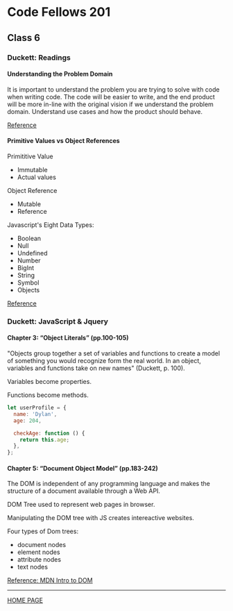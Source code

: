 # Code Fellows 201

## Class 6

### Duckett: Readings

#### Understanding the Problem Domain

It is important to understand the problem you are trying to solve with code when writing code. The code will be easier to write, and the end product will be more in-line with the original vision if we understand the problem domain. Understand use cases and how the product should behave.

[Reference](https://simpleprogrammer.com/understanding-the-problem-domain-is-the-hardest-part-of-programming/)

#### Primitive Values vs Object References

Primititive Value

- Immutable
- Actual values

Object Reference

- Mutable
- Reference

Javascript's Eight Data Types:

- Boolean
- Null
- Undefined
- Number
- BigInt
- String
- Symbol
- Objects

[Reference](https://betterprogramming.pub/intermediate-javascript-whats-the-difference-between-primitive-values-and-object-references-e863d70677b)

### Duckett: JavaScript & Jquery

#### Chapter 3: “Object Literals” (pp.100-105)

"Objects group together a set of variables and functions to create a model of something you would recognize form the real world. In an object, variables and functions take on new names" (Duckett, p. 100).

Variables become properties.

Functions become methods.

```js
let userProfile = {
  name: 'Dylan',
  age: 204,

  checkAge: function () {
    return this.age;
  },
};
```

#### Chapter 5: “Document Object Model” (pp.183-242)

The DOM is independent of any programming language and makes the structure of a document available through a Web API.

DOM Tree used to represent web pages in browser.

Manipulating the DOM tree with JS creates intereactive websites.

Four types of Dom trees:

- document nodes
- element nodes
- attribute nodes
- text nodes

[Reference: MDN Intro to DOM](https://developer.mozilla.org/en-US/docs/Web/API/Document_Object_Model/Introduction)

---

[HOME PAGE](https://getullrichordietrying.github.io/reading-notes/)

